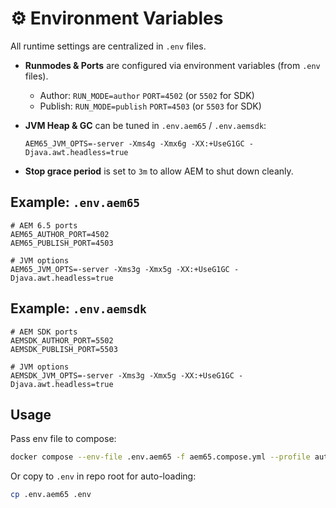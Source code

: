 # ⚙️ Environment Variables

All runtime settings are centralized in `.env` files.

- **Runmodes & Ports** are configured via environment variables (from `.env` files).
  - Author: `RUN_MODE=author` `PORT=4502` (or `5502` for SDK)
  - Publish: `RUN_MODE=publish` `PORT=4503` (or `5503` for SDK)

- **JVM Heap & GC** can be tuned in `.env.aem65` / `.env.aemsdk`:

  ```env
  AEM65_JVM_OPTS=-server -Xms4g -Xmx6g -XX:+UseG1GC -Djava.awt.headless=true
  ```

- **Stop grace period** is set to `3m` to allow AEM to shut down cleanly.

## Example: `.env.aem65`

```env
# AEM 6.5 ports
AEM65_AUTHOR_PORT=4502
AEM65_PUBLISH_PORT=4503

# JVM options
AEM65_JVM_OPTS=-server -Xms3g -Xmx5g -XX:+UseG1GC -Djava.awt.headless=true
```

## Example: `.env.aemsdk`

```env
# AEM SDK ports
AEMSDK_AUTHOR_PORT=5502
AEMSDK_PUBLISH_PORT=5503

# JVM options
AEMSDK_JVM_OPTS=-server -Xms3g -Xmx5g -XX:+UseG1GC -Djava.awt.headless=true
```

## Usage

Pass env file to compose:

```bash
docker compose --env-file .env.aem65 -f aem65.compose.yml --profile author up -d
```

Or copy to `.env` in repo root for auto-loading:

```bash
cp .env.aem65 .env
```

